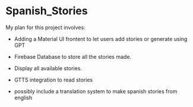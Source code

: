 # Spanish_Stories

My plan for this project involves:
- Adding a Material UI frontent to let users add stories or generate using GPT

- Firebase Database to store all the stories made.

- Display all available stories.

- GTTS integration to read stories

- possibly include a translation system to make spanish stories from english
